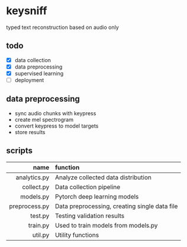 # keysniff

typed text reconstruction based on audio only

## todo

* [x] data collection
* [x] data preprocessing
* [x] supervised learning
* [ ] deployment

## data preprocessing

* sync audio chunks with keypress
* create mel spectrogram
* convert keypress to model targets
* store results

## scripts

| name | function |
| ---: | :------- |
| analytics.py | Analyze collected data distribution |
| collect.py | Data collection pipeline |
| models.py | Pytorch deep learning models |
| preprocess.py | Data preprocessing, creating single data file |
| test.py | Testing validation results |
| train.py | Used to train models from models.py |
| util.py | Utility functions |